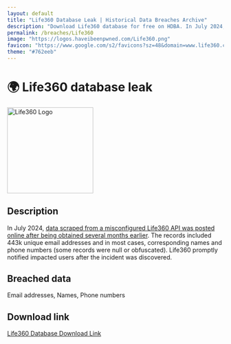 ```yaml
---
layout: default
title: "Life360 Database Leak | Historical Data Breaches Archive"
description: "Download Life360 database for free on HDBA. In July 2024, data scraped from a misconfigured Life360 API was posted online after being obtained several months earlier."
permalink: /breaches/Life360
image: "https://logos.haveibeenpwned.com/Life360.png"
favicon: "https://www.google.com/s2/favicons?sz=48&domain=www.life360.com"
theme: "#762eeb"
---
```


# 🌍️ Life360 database leak

<img src="https://logos.haveibeenpwned.com/Life360.png" alt="Life360 Logo" width="200" height="200">

## Description

In July 2024, <a href="https://redirect.trace.rip/?url=https://www.bleepingcomputer.com/news/security/over-400-000-life360-user-phone-numbers-leaked-via-unsecured-android-api/" target="_blank">data scraped from a misconfigured Life360 API was posted online after being obtained several months earlier</a>. The records included 443k unique email addresses and in most cases, corresponding names and phone numbers (some records were null or obfuscated). Life360 promptly notified impacted users after the incident was discovered.

## Breached data

Email addresses, Names, Phone numbers

## Download link

<a href="https://vault.trace.rip/public/share/kTuboDrNFChJGwBmDO-z9w" target="_blank">Life360 Database Download Link</a>